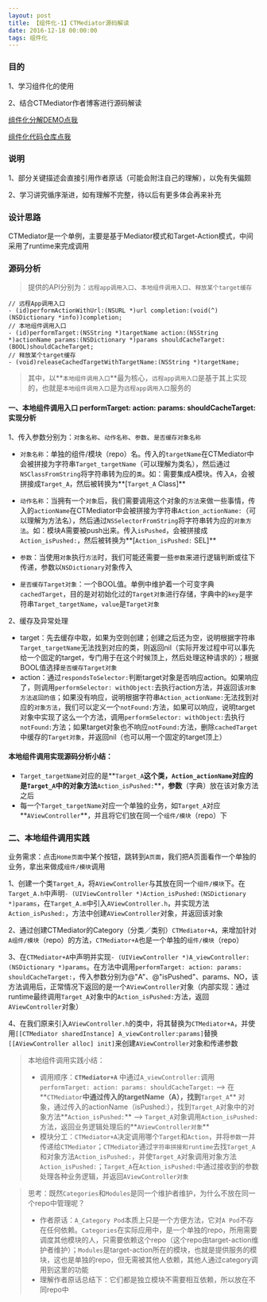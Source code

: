 ```yaml
---
layout: post
title: 【组件化-1】CTMediator源码解读
date: 2016-12-18 00:00:00
tags: 组件化
---
```


### 目的

1、学习组件化的使用

2、结合CTMediator作者博客进行源码解读

[组件化分解DEMO点我](https://github.com/YSRepository/MediatorProjectEvolution)

[组件化代码仓库点我](https://github.com/YSRepository)

### 说明

1、部分关键描述会直接引用作者原话（可能会附注自己的理解），以免有失偏颇

2、学习讲究循序渐进，如有理解不完整，待以后有更多体会再来补充

### 设计思路

CTMediator是一个单例，主要是基于Mediator模式和Target-Action模式，中间采用了runtime来完成调用

### 源码分析

> 提供的API分别为：`远程app调用入口`、`本地组件调用入口`、`释放某个target缓存`

```
// 远程App调用入口
- (id)performActionWithUrl:(NSURL *)url completion:(void(^)(NSDictionary *info))completion;
// 本地组件调用入口
- (id)performTarget:(NSString *)targetName action:(NSString *)actionName params:(NSDictionary *)params shouldCacheTarget:(BOOL)shouldCacheTarget;
// 释放某个target缓存
- (void)releaseCachedTargetWithTargetName:(NSString *)targetName;
```

> 其中，以**`本地组件调用入口`**最为核心，`远程app调用入口`是基于其上实现的，也就是`本地组件调用入口`是为`远程app调用入口`服务的

#### 一、本地组件调用入口 **performTarget: action: params: shouldCacheTarget:** 实现分析

1、传入参数分别为：`对象名称`、`动作名称`、`参数`、`是否缓存对象名称`

* `对象名称`：单独的组件/模块（repo）名。传入的`targetName`在CTMediator中会被拼接为字符串`Target_targetName`（可以理解为类名），然后通过`NSClassFromString`将字符串转为应的`类`。如：需要集成A模块。传入`A`，会被拼接成`Target_A`，然后被转换为**[`Target_A` Class]**

* `动作名称`：当拥有一个`对象`后，我们需要调用这个对象的`方法`来做一些事情，传入的`actionName`在CTMediator中会被拼接为字符串`Action_actionName:`（可以理解为方法名），然后通过`NSSelectorFromString`将字符串转为应的`对象方法`。如：模块A需要被push出来。传入`isPushed`，会被拼接成`Action_isPushed:`，然后被转换为**[`Action_isPushed:` SEL]**

* `参数`：当使用`对象`执行`方法`时，我们可能还需要一些`参数`来进行逻辑判断或往下传递，参数以`NSDictionary`对象传入

* `是否缓存Target对象`：一个BOOL值。单例中维护着一个可变字典`cachedTarget`，目的是对初始化过的`Target对象`进行存储，字典中的`key`是字符串`Target_targetName`，`value`是`Target对象`

2、缓存及异常处理

* target：先去缓存中取，如果为空则创建；创建之后还为空，说明根据字符串`Target_targetName`无法找到对应的类，则返回nil（实际开发过程中可以事先给一个固定的target，专门用于在这个时候顶上，然后处理这种请求的）；根据BOOL值选择`是否缓存Target对象`
* action：通过`respondsToSelector:`判断target对象是否响应action。如果响应了，则调用`performSelector: withObject:`去执行action方法，并返回该`对象方法返回的值`；如果没有响应，说明根据字符串`Action_actionName:`无法找到对应的`对象方法`，我们可以定义一个`notFound:`方法，如果可以响应，说明target对象中实现了这么一个方法，调用`performSelector: withObject:`去执行`notFound:`方法；如果target对象也不响应`notFound:`方法，删除`cachedTarget`中缓存的`Target对象`，并返回nil（也可以用一个固定的target顶上）

#### 本地组件调用实现源码分析小结：

* `Target_targetName`对应的是**`Target_A`**这个类，`Action_actionName`对应的是`Target_A`中的对象方法**`Action_isPushed:`**，**参数**（字典）放在该对象方法之后
* 每一个`Target_targetName`对应一个单独的业务，如`Target_A`对应**`AViewController`**，并且将它们放在同一个`组件/模块`（repo）下

### 二、本地组件调用实践

业务需求：点击`Home页面`中某个按钮，跳转到`A页面`，我们把A页面看作一个单独的业务，拿出来做成`组件/模块`调用

1、创建一个类`Target_A`，将`AViewController`与其放在同一个`组件/模块`下。在`Target_A.h`中声明`- (UIViewController *)Action_isPushed:(NSDictionary *)params`，在`Target_A.m`中引入`AViewController.h`，并实现方法`Action_isPushed:`，方法中创建`AViewController`对象，并返回该对象

2、通过创建CTMediator的Category（分类／类别）`CTMediator+A`，来增加针对`A组件/模块`（repo）的方法，`CTMediator+A`也是一个单独的`组件/模块`（repo）

3、在`CTMediator+A`中声明并实现`- (UIViewController *)A_viewController:(NSDictionary *)params`。在方法中调用`performTarget: action: params: shouldCacheTarget:`，传入参数分别为@"A"、@"isPushed"、params、NO，该方法调用后，正常情况下返回的是一个`AViewController`对象（内部实现：通过runtime最终调用`Target_A`对象中的`Action_isPushed:`方法，返回`AViewController`对象）

4、在我们原来引入`AViewController.h`的类中，将其替换为`CTMediator+A`，并使用`[[CTMediator sharedInstance] A_viewController:params]`替换`[[AViewController alloc] init]`来创建`AViewController`对象和传递参数

> 本地组件调用实践小结：
>
> - 调用顺序：**`CTMediator+A`** 中通过`A_viewController:`调用`performTarget: action: params: shouldCacheTarget:`  ——> 在**`CTMediator`**中通过传入的targetName（A），找到**`Target_A`** 对象，通过传入的actionName（isPushed:），找到`Target_A`对象中的对象方法**`Action_isPushed:`** ——> `Target_A`对象调用`Action_isPushed:`方法，返回业务逻辑处理后的**`AViewController对象`**
> - 模块分工：`CTMediator+A`决定调用哪个`Target`和`Action`，并将`参数`一并传递给`CTMediator`；`CTMediator`通过`字符串拼接和runtime`去找`Target_A`和对象方法`Action_isPushed:`，并使`Target_A`对象调用对象方法`Action_isPushed:`；`Target_A`在`Action_isPushed:`中通过接收到的参数处理各种业务逻辑，并返回`AViewController对象`



> 思考：既然`Categories`和`Modules`是同一个维护者维护，为什么不放在同一个repo中管理呢？
>
> * 作者原话：`A_Category Pod`本质上只是一个方便方法，它对`A Pod`不存在任何依赖。`Categories`在实际应用中，是一个单独的repo，所用需要调度其他模块的人，只需要依赖这个repo（这个repo由target-action维护者维护）；`Modules`是target-action所在的模块，也就是提供服务的模块，这也是单独的repo，但无需被其他人依赖，其他人通过category调用到这里的功能
> * 理解作者原话总结下：它们都是独立模块不需要相互依赖，所以放在不同repo中